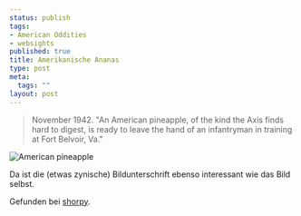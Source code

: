 ```yaml
--- 
status: publish
tags: 
- American Oddities
- websights
published: true
title: Amerikanische Ananas
type: post
meta: 
  tags: ""
layout: post
---
```

<blockquote>November 1942. "An American pineapple, of the kind the Axis finds hard to digest, is ready to leave the hand of an infantryman in training at Fort Belvoir, Va."</blockquote>

<img src='http://fredericiana.de/uploads/2007/07/americanpineapple.jpg' alt='American pineapple' />

Da ist die (etwas zynische) Bildunterschrift ebenso interessant wie das Bild selbst.

Gefunden bei <a href="http://www.shorpy.com/node/1236">shorpy</a>.
